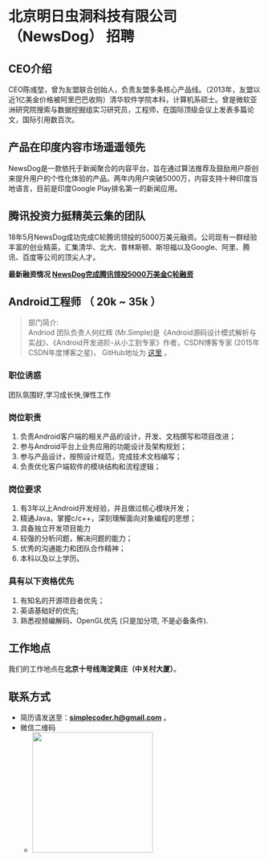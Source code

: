 # 北京明日虫洞科技有限公司（NewsDog） 招聘

## CEO介绍
CEO陈彧堃，曾为友盟联合创始人，负责友盟多条核心产品线。（2013年，友盟以近1亿美金价格被阿里巴巴收购）清华软件学院本科，计算机系硕士。曾是微软亚洲研究院搜索与数据挖掘组实习研究员，工程师，在国际顶级会议上发表多篇论文，国际引用数百次。

## 产品在印度内容市场遥遥领先
NewsDog是一款依托于新闻聚合的内容平台，旨在通过算法推荐及鼓励用户原创来提升用户的个性化体验的产品。两年内用户突破5000万，内容支持十种印度当地语言，目前是印度Google Play排名第一的新闻应用。

## 腾讯投资力挺精英云集的团队
18年5月NewsDog成功完成C轮腾讯领投的5000万美元融资。公司现有一群经验丰富的创业精英，汇集清华、北大、普林斯顿、斯坦福以及Google、阿里、腾讯、百度等公司的顶尖人才。

**最新融资情况 [NewsDog完成腾讯领投5000万美金C轮融资](https://36kr.com/p/5135118.html)**


## Android工程师 （ 20k ~ 35k ）

> 部门简介:       
> Andriod 团队负责人何红辉 (Mr.Simple)是《Android源码设计模式解析与实战》、《Android开发进阶-从小工到专家》作者，CSDN博客专家 (2015年CSDN年度博客之星)， GitHub地址为 [这里](https://github.com/hehonghui) 。

### 职位诱惑
团队氛围好,学习成长快,弹性工作

### 岗位职责

1. 负责Android客户端的相关产品的设计，开发、文档撰写和项目改进； 
2. 参与Android平台上业务应用的功能设计及架构规划； 
3. 参与产品设计，按照设计规范，完成技术文档编写； 
4. 负责优化客户端软件的模块结构和流程逻辑； 

### 岗位要求

1. 有3年以上Android开发经验，并且做过核心模块开发； 
2. 精通Java，掌握c/c++，深刻理解面向对象编程的思想； 
3. 具备独立开发项目能力
4. 较强的分析问题，解决问题的能力； 
5. 优秀的沟通能力和团队合作精神； 
6. 本科以及以上学历。 

### 具有以下资格优先

1. 有知名的开源项目者优先； 
2. 英语基础好的优先;
3. 熟悉视频编解码、OpenGL优先 (只是加分项, 不是必备条件).

## 工作地点
我们的工作地点在**北京十号线海淀黄庄（中关村大厦）**。

## 联系方式

* 简历请发送至：**simplecoder.h@gmail.com** 。
* 微信二维码
    * <img src="https://img-blog.csdn.net/20180625105017485" width="240">
   
